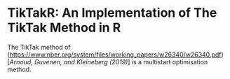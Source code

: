 # TikTakR: An Implementation of The TikTak Method in R

The TikTak method of (https://www.nber.org/system/files/working_papers/w26340/w26340.pdf)[_Arnoud, Guvenen, and Kleineberg (2019)_] is a multistart optimisation method.

